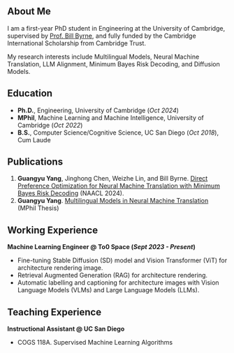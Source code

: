 ## About Me
I am a first-year PhD student in Engineering at the University of Cambridge, supervised by [Prof. Bill Byrne](https://sites.google.com/view/bill-byrne/home), and fully funded by the Cambridge International Scholarship from Cambridge Trust.

My research interests include Multilingual Models, Neural Machine Translation, LLM Alignment, Minimum Bayes Risk Decoding, and Diffusion Models.

## Education
- **Ph.D.**, Engineering,  University of Cambridge (_Oct 2024_)
- **MPhil**, Machine Learning and Machine Intelligence,  University of Cambridge (_Oct 2022_)
- **B.S.**, Computer Science/Cognitive Science,  UC San Diego (_Oct 2018_), Cum Laude

## Publications
1. **Guangyu Yang**, Jinghong Chen, Weizhe Lin, and Bill Byrne. [Direct Preference Optimization for Neural Machine Translation with Minimum Bayes Risk Decoding](https://aclanthology.org/2024.naacl-short.34/) (NAACL 2024).
2. **Guangyu Yang**. [Multilingual Models in Neural Machine Translation](https://www.mlmi.eng.cam.ac.uk/files/2022_-_2023_dissertations/multilingual_models_in_neural_machine_translation.pdf) (MPhil Thesis)

## Working Experience
**Machine Learning Engineer @ To0 Space (_Sept 2023 - Present_)**
- Fine-tuning Stable Diffusion (SD) model and Vision Transformer (ViT) for architecture rendering image.
- Retrieval Augmented Generation (RAG) for architecture rendering.
- Automatic labelling and captioning for architecture images with Vision Language Models (VLMs) and Large Language Models (LLMs).

## Teaching Experience
**Instructional Assistant @ UC San Diego**
- COGS 118A. Supervised Machine Learning Algorithms
